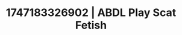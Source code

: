 ---
categories:
- Nude shadows
- Cuckold kink
- Lip biting
- Flirty smirk
- After dark play
image: /assets/images/1747183326902.webp
layout: post
seo:
  description: Featured content with artistic Scat Fetish, ABDL Play. HD images available.
  keywords: Scat Fetish, ABDL Play
  og_image: /assets/images/1747183326902.webp
  schema_type: VisualArtwork
tags:
- ABDL Play
- '#1747183326902'
- Scat Fetish
title: 1747183326902 | ABDL Play Scat Fetish
---